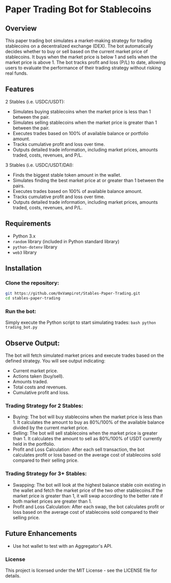 # Paper Trading Bot for Stablecoins

## Overview

This paper trading bot simulates a market-making strategy for trading stablecoins on a decentralized exchange (DEX). The bot automatically decides whether to buy or sell based on the current market price of stablecoins. It buys when the market price is below 1 and sells when the market price is above 1. The bot tracks profit and loss (P/L) to date, allowing users to evaluate the performance of their trading strategy without risking real funds.

## Features

2 Stables (i.e. USDC/USDT):
- Simulates buying stablecoins when the market price is less than 1 between the pair.
- Simulates selling stablecoins when the market price is greater than 1 between the pair.
- Executes trades based on 100% of available balance or portfolio amount.
- Tracks cumulative profit and loss over time.
- Outputs detailed trade information, including market prices, amounts traded, costs, revenues, and P/L.

3 Stables (i.e. USDC/USDT/DAI):
- Finds the biggest stable token amount in the wallet.
- Simulates finding the best market price at or greater than 1 between the pairs.
- Executes trades based on 100% of available balance amount.
- Tracks cumulative profit and loss over time.
- Outputs detailed trade information, including market prices, amounts traded, costs, revenues, and P/L.

## Requirements

- Python 3.x
- `random` library (included in Python standard library)
- `python-dotenv` library
- `web3` library

## Installation

### Clone the repository:
   ```bash
   git https://github.com/0xVampirot/Stables-Paper-Trading.git
   cd stables-paper-trading
   ```

### Run the bot:
Simply execute the Python script to start simulating trades:
    ```bash
    python trading_bot.py
    ```

## Observe Output:
The bot will fetch simulated market prices and execute trades based on the defined strategy. You will see output indicating:
- Current market price.
- Actions taken (buy/sell).
- Amounts traded.
- Total costs and revenues.
- Cumulative profit and loss.

### Trading Strategy for 2 Stables:
- Buying: The bot will buy stablecoins when the market price is less than 1. It calculates the amount to buy as 80%/100% of the available balance divided by the current market price.
- Selling: The bot will sell stablecoins when the market price is greater than 1. It calculates the amount to sell as 80%/100% of USDT currently held in the portfolio.
- Profit and Loss Calculation: After each sell transaction, the bot calculates profit or loss based on the average cost of stablecoins sold compared to their selling price.

### Trading Strategy for 3+ Stables:
- Swapping: The bot will look at the highest balance stable coin existing in the wallet and fetch the market price of the two other stablecoins.If the market price is greater than 1, it will swap according to the better rate if both market prices are greater than 1. 
- Profit and Loss Calculation: After each swap, the bot calculates profit or loss based on the average cost of stablecoins sold compared to their selling price.

## Future Enhancements
- Use hot wallet to test with an Aggregator's API.

### License
This project is licensed under the MIT License - see the LICENSE file for details.